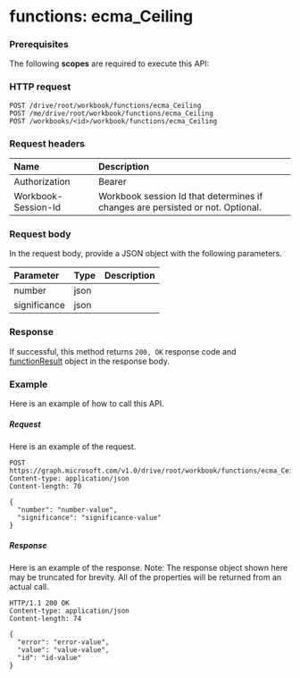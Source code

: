 # functions: ecma_Ceiling


### Prerequisites
The following **scopes** are required to execute this API: 
### HTTP request
<!-- { "blockType": "ignored" } -->
```http
POST /drive/root/workbook/functions/ecma_Ceiling
POST /me/drive/root/workbook/functions/ecma_Ceiling
POST /workbooks/<id>/workbook/functions/ecma_Ceiling

```
### Request headers
| Name       | Description|
|:---------------|:----------|
| Authorization  | Bearer <code>|
| Workbook-Session-Id  | Workbook session Id that determines if changes are persisted or not. Optional.|

### Request body
In the request body, provide a JSON object with the following parameters.

| Parameter	   | Type	|Description|
|:---------------|:--------|:----------|
|number|json||
|significance|json||

### Response
If successful, this method returns `200, OK` response code and [functionResult](../resources/functionresult.md) object in the response body.

### Example
Here is an example of how to call this API.
##### Request
Here is an example of the request.
<!-- {
  "blockType": "request",
  "name": "functions_ecma_ceiling"
}-->
```http
POST https://graph.microsoft.com/v1.0/drive/root/workbook/functions/ecma_Ceiling
Content-type: application/json
Content-length: 70

{
  "number": "number-value",
  "significance": "significance-value"
}
```

##### Response
Here is an example of the response. Note: The response object shown here may be truncated for brevity. All of the properties will be returned from an actual call.
<!-- {
  "blockType": "response",
  "truncated": true,
  "@odata.type": "microsoft.graph.functionResult"
} -->
```http
HTTP/1.1 200 OK
Content-type: application/json
Content-length: 74

{
  "error": "error-value",
  "value": "value-value",
  "id": "id-value"
}
```

<!-- uuid: 8fcb5dbc-d5aa-4681-8e31-b001d5168d79
2015-10-25 14:57:30 UTC -->
<!-- {
  "type": "#page.annotation",
  "description": "functions: ecma_Ceiling",
  "keywords": "",
  "section": "documentation",
  "tocPath": ""
}-->
